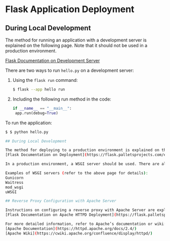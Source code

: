 # Flask Application Deployment

## During Local Development

The method for running an application with a development server is explained on the following page. Note that it should not be used in a production environment.

[Flask Documentation on Development Server](https://flask.palletsprojects.com/en/latest/server/)

There are two ways to run `hello.py` on a development server:

1. Using the `flask run` command:
   
   ```bash
   $ flask --app hello run

2. Including the following run method in the code:
   ```python
   if __name__ == "__main__":
    app.run(debug=True)

To run the application:
   ```bash
   $ $ python hello.py

## During Local Development

The method for deploying to a production environment is explained on the following page:
[Flask Documentation on Deployment](https://flask.palletsprojects.com/en/3.0.x/deploying/)

In a production environment, a WSGI server should be used. There are also methods to use it in combination with an HTTP server such as Apache (Reverse Proxy).

Examples of WSGI servers (refer to the above page for details):
Gunicorn
Waitress
mod_wsgi
uWSGI

## Reverse Proxy Configuration with Apache Server

Instructions on configuring a reverse proxy with Apache Server are explained on the following page:
[Flask Documentation on Apache HTTPD Deployment](https://flask.palletsprojects.com/en/3.0.x/deploying/apache-httpd/)

For more detailed information, refer to Apache’s documentation or wiki:
[Apache Documentation](https://httpd.apache.org/docs/2.4/)
[Apache Wiki](https://cwiki.apache.org/confluence/display/httpd/)
